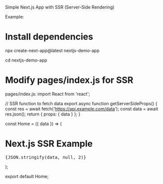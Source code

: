 Simple Next.js App with SSR (Server-Side Rendering)

Example:
# Install dependencies
npx create-next-app@latest nextjs-demo-app

cd nextjs-demo-app

# Modify pages/index.js for SSR

pages/index.js:
import React from 'react';

// SSR function to fetch data
export async function getServerSideProps() {
  const res = await fetch('https://api.example.com/data');
  const data = await res.json();
  return { props: { data } };
}

const Home = ({ data }) => (
  <div>
    <h1>Next.js SSR Example</h1>
    <pre>{JSON.stringify(data, null, 2)}</pre>
  </div>
);

export default Home;
